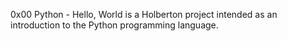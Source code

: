 0x00 Python - Hello, World is a Holberton project intended as an introduction to the Python programming language.
